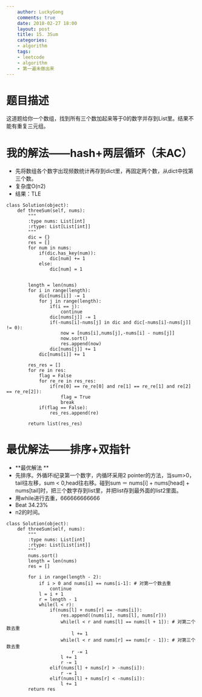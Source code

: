 ```yaml
---
    author: LuckyGong
    comments: true
    date: 2018-02-27 18:00
    layout: post
    title: 15. 3Sum
    categories:
    - algorithm
    tags:
    - leetcode
    - algorithm
    - 第一遍未做出来
---
```


# 题目描述

这道题给你一个数组，找到所有三个数加起来等于0的数字并存到List里。结果不能有重复三元组。

# 我的解法——hash+两层循环（未AC）

- 先将数组各个数字出现频数统计再存到dict里，再固定两个数，从dict中找第三个数。
- 复杂度O(n2)
- 结果：TLE

```
class Solution(object):
    def threeSum(self, nums):
        """
        :type nums: List[int]
        :rtype: List[List[int]]
        """
        dic = {}
        res = []
        for num in nums:
            if(dic.has_key(num)):
                dic[num] += 1
            else:
                dic[num] = 1
                
                
        length = len(nums)
        for i in range(length):
            dic[nums[i]] -= 1
            for j in range(length):
                if(i == j):
                    continue
                dic[nums[j]] -= 1
                if(-nums[i]-nums[j] in dic and dic[-nums[i]-nums[j]] != 0):
                    now = [nums[i],nums[j],-nums[i] - nums[j]]
                    now.sort()
                    res.append(now)
                dic[nums[j]] += 1
            dic[nums[i]] += 1
        
        res_res = []
        for re in res:
            flag = False
            for re_re in res_res:
                if(re[0] == re_re[0] and re[1] == re_re[1] and re[2] == re_re[2]):
                    flag = True
                    break
            if(flag == False):
                res_res.append(re)
                
        return list(res_res)
```

# 最优解法——排序+双指针

- **最优解法 **
- 先排序。外循环i纪录第一个数字，内循环采用2 pointer的方法，当sum>0，tail往左移，sum < 0,head往右移。碰到sum ＝ nums[i] + nums[head] + nums[tail]时，把三个数字存到list里，并把list存到最外面的list2里面。
- 用while进行去重，666666666666
- Beat 34.23%
- n2的时间。

```
class Solution(object):
    def threeSum(self, nums):
        """
        :type nums: List[int]
        :rtype: List[List[int]]
        """
        nums.sort()
        length = len(nums)
        res = []
        
        for i in range(length - 2):
            if i > 0 and nums[i] == nums[i-1]: # 对第一个数去重
                continue
            l = i + 1
            r = length - 1
            while(l < r):
                if(nums[l] + nums[r] == -nums[i]):
                    res.append((nums[i], nums[l], nums[r]))
                    while(l < r and nums[l] == nums[l + 1]): # 对第二个数去重
                        l += 1
                    while(l < r and nums[r] == nums[r - 1]): # 对第三个数去重
                        r -= 1
                    l += 1
                    r -= 1
                elif(nums[l] + nums[r] > -nums[i]):
                    r -= 1
                elif(nums[l] + nums[r] < -nums[i]):
                    l += 1
        return res
```
